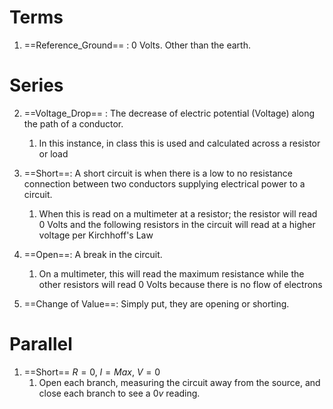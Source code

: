 # Terms

1. ==Reference_Ground== : 0 Volts. Other than the earth.

# Series 

2. ==Voltage_Drop== : The decrease of electric potential (Voltage) along the path of a conductor.
	1. In this instance, in class this is used and calculated across a resistor or load

3. ==Short==: A short circuit is when there is a low to no resistance connection between two conductors supplying electrical power to a circuit.
	1. When this is read on a multimeter at a resistor; the resistor will read 0 Volts and the following resistors in the circuit will read at a higher voltage per Kirchhoff's Law

4. ==Open==: A break in the circuit. 
	1. On a multimeter,  this will read the maximum resistance while the other resistors will read 0 Volts because there is no flow of electrons

5. ==Change of Value==: Simply put, they are opening or shorting.

 # Parallel

1. ==Short== $R=0$, $I=Max$, $V=0$ 
	1. Open each branch, measuring the circuit away from the source, and close each branch to see a $0v$ reading.